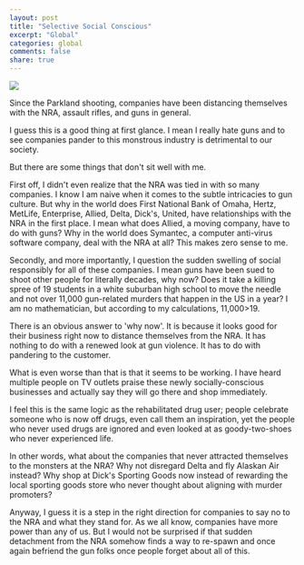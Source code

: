 ```yaml
---
layout: post
title: "Selective Social Conscious"
excerpt: "Global"
categories: global
comments: false
share: true
---
```




![](https://media1.s-nbcnews.com/j/msnbc/components/video/201802/n_hayes_ccompaniesnra_180223_1920x1080.nbcnews-ux-1080-600.jpg)


Since the Parkland shooting, companies have been distancing themselves with the NRA, assault rifles, and guns in general.


I guess this is a good thing at first glance. I mean I really hate guns and to see companies pander to this monstrous industry is detrimental to our society.

But there are some things that don't sit well with me.


First off, I didn't even realize that the NRA was tied in with so many companies. I know I am naive when it comes to the subtle intricacies to gun culture. But why in the world does First National Bank of Omaha, Hertz, MetLife, Enterprise, Allied, Delta, Dick's, United, have relationships with the NRA in the first place. I mean what does Allied, a moving company, have to do with guns? Why in the world does Symantec, a computer anti-virus software company, deal with the NRA at all? This makes zero sense to me. 


Secondly, and more importantly, I question the sudden swelling of social responsibly for all of these companies. I mean guns have been sued to shoot other people for literally decades, why now? Does it take a killing spree of 19 students in a white suburban high school to move the needle and not over 11,000 gun-related murders that happen in the US in a year? I am no mathematician, but according to my calculations, 11,000>19. 

There is an obvious answer to 'why now'. It is because it looks good for their business right now to distance themselves from the NRA. It has nothing to do with a renewed look at gun violence. It has to do with pandering to the customer. 


What is even worse than that is that it seems to be working. I have heard multiple people on TV outlets praise these newly socially-conscious businesses and actually say they will go there and shop immediately. 

I feel this is the same logic as the rehabilitated drug user; people celebrate someone who is now off drugs, even call them an inspiration, yet the people who never used drugs are ignored and even looked at as goody-two-shoes who never experienced life. 

In other words, what about the companies that never attracted themselves to the monsters at the NRA? Why not disregard Delta and fly Alaskan Air instead? Why shop at Dick's Sporting Goods now instead of rewarding the local sporting goods store who never thought about aligning with murder promoters? 


Anyway, I guess it is a step in the right direction for companies to say no to the NRA and what they stand for. As we all know, companies have more power than any of us. But I would not be surprised if that sudden detachment from the NRA somehow finds a way to re-spawn and once again befriend the gun folks once people forget about all of this. 







